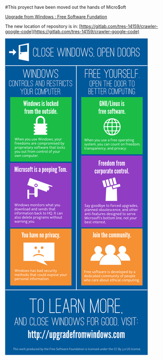#This proyect have been moved out the hands of Micro$oft

[Upgrade from Windows : Free Software Fundation](https://www.fsf.org/windows)

The new location of repository is in: [https://gitlab.com/tres-14159/crawler-google-code](https://gitlab.com/tres-14159/crawler-google-code)


![](https://github.com/mdtrooper/crawler-google-code/blob/master/win_infographic_final.png)
